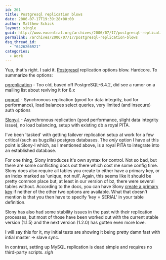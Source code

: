 ```yaml
---
id: 261
title: Postgresql replication blows
date: 2006-07-17T19:39:28+00:00
author: Matthew Schick
layout: single
guid: http://www.excentral.org/archives/2006/07/17/postgresql-replication-blows/
permalink: /archives/2006/07/17/postgresql-replication-blows
dsq_thread_id:
  - "6426266921"
categories:
  - Work
---
```

Yup, that's right.  I said it.  <a title="Postgresql" href="http://www.postgresql.org/">Postgresql</a> replication options blow.  Hardcore.  To summarize the options:

<a title="pgreplication" href="http://gborg.postgresql.org/project/pgreplication/projdisplay.php">pgreplication</a> -  Too old, based off PostgreSQL-6.4.2, did see a rumor on a mailing list about reviving it for 8.x

<a title="pgpool" href="http://pgpool.projects.postgresql.org/">pgpool</a> -  Synchronous replication (good for data integrity, bad for performance), load balances select queries, very limited (and insecure) auth options

<a title="Slony1" href="http://gborg.postgresql.org/project/slony1/projdisplay.php">Slony-I</a> - Asynchronous replication (good performance, slight data integrity issue), no load balancing, setup with existing db a royal PITA.

I've been 'tasked' with getting failover replication setup at work for a few critical  (such as bugzilla) postgres databases.   The _only_ option I have at this point is Slony-I which, as I mentioned above, is a royal PITA to integrate into an established database.

For one thing, Slony introduces it's own syntax for control.  Not so bad, but there are some conflicting docs out there which cost me some config time.  Slony does also require all tables you create to either have a primary key, or an index marked as 'unique, not null'.  Again, this seems like it should be pretty common place but, at least in our version of bz, there were several tables without.  According to the docs, you can have Slony <a title="TABLE ADD KEY" href="http://linuxfinances.info/info/stmttableaddkey.html">create a primary key</a> if neither of the other two options are available.  What that doesn't mention is that you then have to specify 'key = SERIAL' in your table definition.

Slony has also had some stability issues in the past with their replication processes, but most of those have been worked out with the current stable version (1.1.5) and the next version (1.2.0) has gotten even more love.

I will say this for it, my initial tests are showing it being pretty damn fast with intial master -> slave sync.

In contrast, setting up MySQL replication is dead simple and requires no third-party scripts. *sigh*